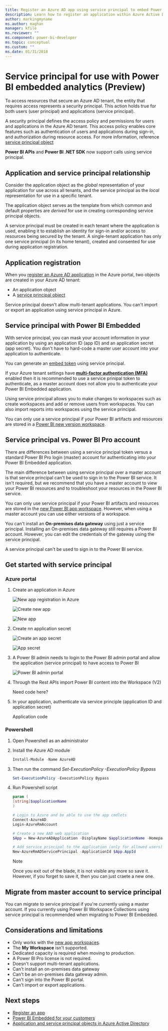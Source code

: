 ```yaml
---
title: Register an Azure AD app using service principal to embed Power BI content
description: Learn how to register an application within Azure Active Directory using service principal for use with embedding Power BI content.
author: markingmyname
ms.author: maghan
manager: kfile
ms.reviewer: ""
ms.component: power-bi-developer
ms.topic: conceptual
ms.custom: ""
ms.date: 01/31/2018
---
```


# Service principal for use with Power BI embedded analytics (Preview)

To access resources that secure an Azure AD tenant, the entity that requires access represents a security principal. This action holds true for both users (user principal) and applications (service principal).

A security principal defines the access policy and permissions for users and applications in the Azure AD tenant. This access policy enables core features such as authentication of users and applications during sign-in, and authorization during resource access. For more information, reference [service principal object](https://docs.microsoft.com/azure/active-directory/develop/app-objects-and-service-principals#service-principal-object)

**Power BI APIs** and **Power BI .NET SDK** now support calls using service principal.

## Application and service principal relationship

Consider the application object as the *global* representation of your application for use across all tenants, and the service principal as the *local* representation for use in a specific tenant.

The application object serves as the template from which common and default properties are *derived* for use in creating corresponding service principal objects.

A service principal must be created in each tenant where the application is used, enabling it to establish an identity for sign-in and/or access to resources being secured by the tenant. A single-tenant application has only one service principal (in its home tenant), created and consented for use during application registration.

## Application registration

When you [register an Azure AD application](register-app.md) in the Azure portal, two objects are created in your Azure AD tenant:

- An application object
- A [service principal object]((https://docs.microsoft.com/azure/active-directory/develop/app-objects-and-service-principals#service-principal-object))

Service principal doesn't allow multi-tenant applications. You can't import or export an application using service principal in Azure.

## Service principal with Power BI Embedded

With service principal, you can mask your account information in your application by using an application ID (app ID) and an application secret (app secret). You don't have to hard-code a master user account into your application to authenticate.

You can generate an [embed token](https://docs.microsoft.com/rest/api/power-bi/embedtoken) using service principal.

If your Azure tenant settings have **[multi-factor authentication (MFA)](https://docs.microsoft.com/azure/active-directory/authentication/concept-mfa-howitworks)** enabled then it is recommended to use a service prinipal token to authenticate, as a master account does not allow you to authenticate your Power BI Embedded application.

Using service principal allows you to make changes to workspaces such as create workspaces and add or remove users from workspaces. You can also import reports into workspaces using the service principal.

You can only use a service principal if your Power BI artifacts and resources are stored in a [Power BI new version workspace](../service-create-the-new-workspaces.md).

## Service principal vs. Power BI Pro account

There are differences between using a service principal token versus a standard Power BI Pro login (master) account for authenticating into your Power BI Embedded application.

The main difference between using service principal over a master account is that service principal can't be used to sign in to the Power BI service. It isn't required, but we recommend that you have a master account to view your Power BI resources and to troubleshoot your resources in the Power BI service.

You can only use service principal if your Power BI artifacts and resources are stored in the [new Power BI app workspace](../service-create-the-new-workspaces.md). However, when using a master account you can use either versions of a workspace.

You can't install an **On-premises data gateway** using just a service principal. Installing an On-premises data gateway still requires a Power BI account. However, you can edit the credentials of the gateway using the service principal.

A service principal can't be used to sign in to the Power BI service.

## Get started with service principal

### Azure portal

1. Create an application in Azure

    ![New app registration in Azure](media/embed-service-principal/new-app-reg.png)

    ![Create new app](media/embed-service-principal/new-app-create.png)

    ![New app](media/embed-service-principal/new-app.png)

2. Create nn application secret

    ![Create an app secret](media/embed-service-principal/app-secret-create.png)

    ![App secret](media/embed-service-principal/app-secret.png)

3. A Power BI admin needs to login to the Power BI admin portal and allow the application (service principal) to have access to Power BI

    ![Power BI admin portal](media/embed-service-principal/admin-portal.png)

4. Through the Rest APIs import Power BI content into the Workspace (V2)

    Need code here?

5. In your application, authenticate via service principle (application ID and application secret)

    Application code

### Powershell

1. Open Powershell as an administrator

2. Install the Azure AD module

    ```powershell
    Install-Module -Name AzureAD
    ```
3. Then run the command *Set-ExecutionPolicy -ExecutionPolicy Bypass*

    ```powershell
    Set-ExecutionPolicy -ExecutionPolicy Bypass
    ```
4. Run Powershell script

    ```powershell
    param (
    [string]$applicationName
    )

    # Login to Azure and be able to use the app cmdlets
    Connect-AzureAD
    Login-AzureRmAccount

    # Create a new AAD web application
    $App = New-AzureADApplication -DisplayName $applicationName -Homepage "https://localhost:44322" -ReplyUrls "https://localhost:44322"

    # Add service principal to the application (only for allowed users)
    New-AzureRmADServicePrincipal -ApplicationId $App.AppId
    ```

    > [!Note]
    > Once you exit out of the blade, it is not visible any more so save it. However, if you forget to save it, then you can just craete a new one.

## Migrate from master account to service principal

You can migrate to service principal if you're currently using a master account.  If you currently using Power BI Workspace Collections using service principal is recommended when migrating to Power BI Embedded.

## Considerations and limitations

- Only works with the [new app workspaces](../service-create-the-new-workspaces.md).
- The **My Workspace** isn't supported.
- Dedicated capacity is required when moving to production.
- A Power BI Pro license is not required.
- Doesn't support multi-tenant applications.
- Can't install an on-premises data gateway
- Can't be an on-premises data gateway admin.
- Can't sign into the Power BI portal.
- Can't import or export applications.

## Next steps

- [Register an app](register-app.md)
- [Power BI Embedded for your customers](embed-sample-for-customers.md)
- [Application and service principal objects in Azure Active Directory](https://docs.microsoft.com/azure/active-directory/develop/app-objects-and-service-principals)
